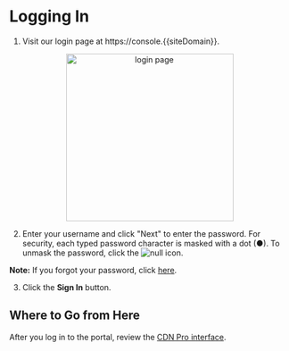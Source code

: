 # Logging In

1. Visit our login page at https://console.{{siteDomain}}.

<p align=center><img src="/docs/resources/images/accessing-portal/portal-login-{{id}}.png" alt="login page" width="300"></p>

2. Enter your username and click "Next" to enter the password. For security, each typed password character is masked with a dot (●). To unmask the password, click the ![null](</docs/resources/images/accessing-portal/eye-icon.png>) icon.

<strong>Note:</strong> If you forgot your password, click [here](</docs/portal/accessing-portal/forgot-password.md>).

3. Click the **Sign In** button.

## Where to Go from Here

After you log in to the portal, review the [CDN Pro interface](</docs/portal/accessing-portal/navigating-ui.md>).
